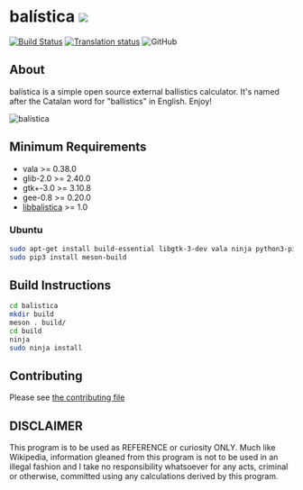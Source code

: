 # balística ![](https://raw.githubusercontent.com/fusilero/balistica/master/data/icons/48x48/apps/balistica.png)
[![Build Status](https://travis-ci.org/fusilero/balistica.svg?branch=master)](https://travis-ci.org/fusliero/balistica)
[![Translation status](https://translate.fedoraproject.org/widgets/balistica/-/svg-badge.svg)](https://translate.fedoraproject.org/engage/balistica/?utm_source=widget)
![GitHub](https://img.shields.io/github/license/fusilero/balistica)

## About
balística is a simple open source external ballistics calculator. It's 
named after the Catalan word for "ballistics" in English. Enjoy!

![balística](https://fusliero.github.io/balistica/img/drag_calculation.png)

## Minimum Requirements
* vala >= 0.38.0
* glib-2.0 >= 2.40.0
* gtk+-3.0 >= 3.10.8
* gee-0.8 >= 0.20.0
* [libbalistica](https://github.com/fusilero/libbalistica) >= 1.0

### Ubuntu
```bash
sudo apt-get install build-essential libgtk-3-dev vala ninja python3-pip
sudo pip3 install meson-build
```

## Build Instructions
```bash
cd balistica
mkdir build
meson . build/
cd build
ninja
sudo ninja install
```

## Contributing
Please see [the contributing file](https://github.com/fusilero/balistica/blob/master/CONTRIBUTING.md)

## DISCLAIMER
This program is to be used as REFERENCE or curiosity ONLY. Much like
Wikipedia, information gleaned from this program is not to be 
used in an illegal fashion and I take no responsibility whatsoever
for any acts, criminal or otherwise, committed using any calculations 
derived by this program.
